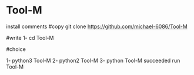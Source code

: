 # Tool-M
install comments 
#copy
git clone https://github.com/michael-6086/Tool-M

#write
1- cd Tool-M

#choice

1- python3 Tool-M
2- python2 Tool-M
3- python Tool-M
 succeeded run Tool-M
